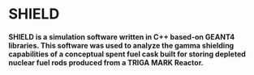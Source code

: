 # SHIELD

#### SHIELD is a simulation software written in C++ based-on GEANT4 libraries. This software was used to analyze the gamma shielding capabilities of a conceptual spent fuel cask built for storing depleted nuclear fuel rods produced from a TRIGA MARK Reactor.
